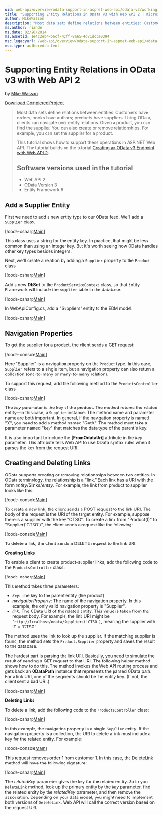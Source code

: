 ```yaml
---
uid: web-api/overview/odata-support-in-aspnet-web-api/odata-v3/working-with-entity-relations
title: "Supporting Entity Relations in OData v3 with Web API 2 | Microsoft Docs"
author: MikeWasson
description: "Most data sets define relations between entities: Customers have orders; books have authors; products have suppliers. Using OData, clients can navigate over..."
ms.author: riande
ms.date: 02/26/2014
ms.assetid: 1e4c2eb4-b6cf-42ff-8a65-4d71ddca0394
msc.legacyurl: /web-api/overview/odata-support-in-aspnet-web-api/odata-v3/working-with-entity-relations
msc.type: authoredcontent
---
```

# Supporting Entity Relations in OData v3 with Web API 2

by [Mike Wasson](https://github.com/MikeWasson)

[Download Completed Project](http://code.msdn.microsoft.com/ASPNET-Web-API-OData-cecdb524)

> Most data sets define relations between entities: Customers have orders; books have authors; products have suppliers. Using OData, clients can navigate over entity relations. Given a product, you can find the supplier. You can also create or remove relationships. For example, you can set the supplier for a product.
> 
> This tutorial shows how to support these operations in ASP.NET Web API. The tutorial builds on the tutorial [Creating an OData v3 Endpoint with Web API 2](creating-an-odata-endpoint.md).
> 
> ## Software versions used in the tutorial
> 
> 
> - Web API 2
> - OData Version 3
> - Entity Framework 6

## Add a Supplier Entity

First we need to add a new entity type to our OData feed. We'll add a `Supplier` class.

[!code-csharp[Main](working-with-entity-relations/samples/sample1.cs)]

This class uses a string for the entity key. In practice, that might be less common than using an integer key. But it's worth seeing how OData handles other key types besides integers.

Next, we'll create a relation by adding a `Supplier` property to the `Product` class:

[!code-csharp[Main](working-with-entity-relations/samples/sample2.cs)]

Add a new **DbSet** to the `ProductServiceContext` class, so that Entity Framework will include the `Supplier` table in the database.

[!code-csharp[Main](working-with-entity-relations/samples/sample3.cs?highlight=9)]

In WebApiConfig.cs, add a "Suppliers" entity to the EDM model:

[!code-csharp[Main](working-with-entity-relations/samples/sample4.cs?highlight=4)]

## Navigation Properties

To get the supplier for a product, the client sends a GET request:

[!code-console[Main](working-with-entity-relations/samples/sample5.cmd)]

Here "Supplier" is a navigation property on the `Product` type. In this case, `Supplier` refers to a single item, but a navigation property can also return a collection (one-to-many or many-to-many relation).

To support this request, add the following method to the `ProductsController` class:

[!code-csharp[Main](working-with-entity-relations/samples/sample6.cs)]

The *key* parameter is the key of the product. The method returns the related entity&#8212;in this case, a `Supplier` instance. The method name and parameter name are both important. In general, if the navigation property is named "X", you need to add a method named "GetX". The method must take a parameter named "*key*" that matches the data type of the parent's key.

It is also important to include the **[FromOdataUri]** attribute in the *key* parameter. This attribute tells Web API to use OData syntax rules when it parses the key from the request URI.

## Creating and Deleting Links

OData supports creating or removing relationships between two entities. In OData terminology, the relationship is a "link." Each link has a URI with the form *entity*/$links/*entity*. For example, the link from product to supplier looks like this:

[!code-console[Main](working-with-entity-relations/samples/sample7.cmd)]

To create a new link, the client sends a POST request to the link URI. The body of the request is the URI of the target entity. For example, suppose there is a supplier with the key "CTSO". To create a link from "Product(1)" to "Supplier('CTSO')", the client sends a request like the following:

[!code-console[Main](working-with-entity-relations/samples/sample8.cmd)]

To delete a link, the client sends a DELETE request to the link URI.

**Creating Links**

To enable a client to create product-supplier links, add the following code to the `ProductsController` class:

[!code-csharp[Main](working-with-entity-relations/samples/sample9.cs)]

This method takes three parameters:

- *key*: The key to the parent entity (the product)
- *navigationProperty*: The name of the navigation property. In this example, the only valid navigation property is "Supplier".
- *link*: The OData URI of the related entity. This value is taken from the request body. For example, the link URI might be "`http://localhost/odata/Suppliers('CTSO')`, meaning the supplier with ID = ‘CTSO'.

The method uses the link to look up the supplier. If the matching supplier is found, the method sets the `Product.Supplier` property and saves the result to the database.

The hardest part is parsing the link URI. Basically, you need to simulate the result of sending a GET request to that URI. The following helper method shows how to do this. The method invokes the Web API routing process and gets back an **ODataPath** instance that represents the parsed OData path. For a link URI, one of the segments should be the entity key. (If not, the client sent a bad URI.)

[!code-csharp[Main](working-with-entity-relations/samples/sample10.cs)]

**Deleting Links**

To delete a link, add the following code to the `ProductsController` class:

[!code-csharp[Main](working-with-entity-relations/samples/sample11.cs)]

In this example, the navigation property is a single `Supplier` entity. If the navigation property is a collection, the URI to delete a link must include a key for the related entity. For example:

[!code-console[Main](working-with-entity-relations/samples/sample12.cmd)]

This request removes order 1 from customer 1. In this case, the DeleteLink method will have the following signature:

[!code-csharp[Main](working-with-entity-relations/samples/sample13.cs)]

The *relatedKey* parameter gives the key for the related entity. So in your `DeleteLink` method, look up the primary entity by the *key* parameter, find the related entity by the *relatedKey* parameter, and then remove the association. Depending on your data model, you might need to implement both versions of `DeleteLink`. Web API will call the correct version based on the request URI.
